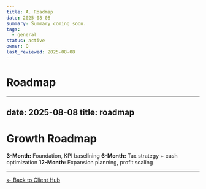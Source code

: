 ```yaml
---
title: A. Roadmap
date: 2025-08-08
summary: Summary coming soon.
tags:
  - general
status: active
owner: Q
last_reviewed: 2025-08-08
---
```

# Roadmap

---
date: 2025-08-08
title: roadmap
---
# Growth Roadmap

**3-Month:** Foundation, KPI baselining
**6-Month:** Tax strategy + cash optimization
**12-Month:** Expansion planning, profit scaling

---
[← Back to Client Hub](https://www.builtbyrays.com/Client-Vault/portal)
